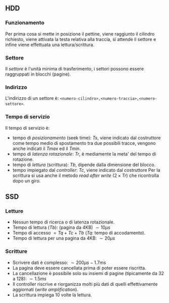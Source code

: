 ## HDD
### Funzionamento
Per prima cosa si mette in posizione il pettine, viene raggiunto il cilindro richiesto, viene attivata la testa relativa alla traccia, si attende il settore e infine viene effettuata una lettura/scrittura.

### Settore
Il *settore* è l'unità minima di trasferimento, i settori possono essere raggruppati in blocchi (pagine).

### Indirizzo
L'indirizzo di un settore è: `<numero-cilindro>,<numero-traccia>,<numero-settore>`.

### Tempo di servizio
Il tempo di servizio è:
- tempo di *posizionamento* (seek time): $Ts$, viene indicato dal costruttore come tempo medio di spostamento tra due possibili tracce, vengono anche indicati il $Tmax$ ed il $Tmin$.
- tempo di *latenza rotazionale*: $Tr$, è mediamente la meta' del tempo di rotazione.
- tempo di *lettura* (scrittura): $Tb$, dipende dalla dimensione del blocco.
- tempo impiegato dal *controller*: $Tc$, viene indicato dal costruttore
Per la scrittura si usa anche il metodo *read after write* ($2\times Tr$) che ricontrolla dopo un giro.

## SSD
### Letture
- Nessun tempo di ricerca o di latenza rotazionale.
- Tempo di lettura ($Tb$): (pagina da 4KB) $\sim10\mu s$
- Tempo di accesso $=Tq+Tc+Tb$ ($Tq$: tempo di accodamento).
- Tempo di lettura per una pagina da 4KB: $\sim20\mu s$ 

### Scritture
- Scrivere dati è complesso: $\sim200\mu s-1.7ms$
- La pagina deve essere cancellata prima di poter essere riscritta.
- La cancellazione è possibile solo su insiemi di pagine (tipicamente da 32 a 128): $\sim1.5ms$
- Il controller riscrive e riorganizza molti più dati di quelli effettivamente aggiornati (*write amplification*).
- La scrittura impiega 10 volte la lettura.